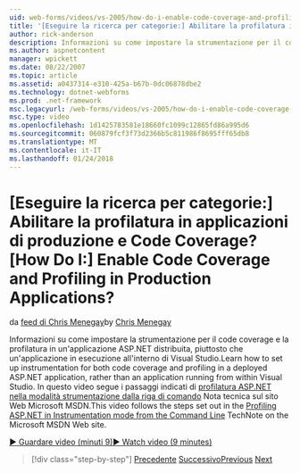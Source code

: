```yaml
---
uid: web-forms/videos/vs-2005/how-do-i-enable-code-coverage-and-profiling-in-production-applications
title: '[Eseguire la ricerca per categorie:] Abilitare la profilatura in applicazioni di produzione e Code Coverage? | Microsoft Docs'
author: rick-anderson
description: Informazioni su come impostare la strumentazione per il code coverage e la profilatura in un'applicazione ASP.NET distribuita, piuttosto che un'applicazione in esecuzione all'interno Vi...
ms.author: aspnetcontent
manager: wpickett
ms.date: 08/22/2007
ms.topic: article
ms.assetid: a0437314-e310-425a-b67b-0dc06878dbe2
ms.technology: dotnet-webforms
ms.prod: .net-framework
msc.legacyurl: /web-forms/videos/vs-2005/how-do-i-enable-code-coverage-and-profiling-in-production-applications
msc.type: video
ms.openlocfilehash: 1d1425783581e18660fc1099c12865fd86a995d6
ms.sourcegitcommit: 060879fcf3f73d2366b5c811986f8695fff65db8
ms.translationtype: MT
ms.contentlocale: it-IT
ms.lasthandoff: 01/24/2018
---
```

<a name="how-do-i-enable-code-coverage-and-profiling-in-production-applications"></a><span data-ttu-id="a286b-104">[Eseguire la ricerca per categorie:] Abilitare la profilatura in applicazioni di produzione e Code Coverage?</span><span class="sxs-lookup"><span data-stu-id="a286b-104">[How Do I:] Enable Code Coverage and Profiling in Production Applications?</span></span>
====================
<span data-ttu-id="a286b-105">da [feed di Chris Menegay](https://twitter.com/CMenegay)</span><span class="sxs-lookup"><span data-stu-id="a286b-105">by [Chris Menegay](https://twitter.com/CMenegay)</span></span>

<span data-ttu-id="a286b-106">Informazioni su come impostare la strumentazione per il code coverage e la profilatura in un'applicazione ASP.NET distribuita, piuttosto che un'applicazione in esecuzione all'interno di Visual Studio.</span><span class="sxs-lookup"><span data-stu-id="a286b-106">Learn how to set up instrumentation for both code coverage and profiling in a deployed ASP.NET application, rather than an application running from within Visual Studio.</span></span> <span data-ttu-id="a286b-107">In questo video segue i passaggi indicati di [profilatura ASP.NET nella modalità strumentazione dalla riga di comando](https://msdn.microsoft.com/teamsystem/aa718860.aspx) Nota tecnica sul sito Web Microsoft MSDN.</span><span class="sxs-lookup"><span data-stu-id="a286b-107">This video follows the steps set out in the [Profiling ASP.NET in Instrumentation mode from the Command Line](https://msdn.microsoft.com/teamsystem/aa718860.aspx) TechNote on the Microsoft MSDN Web site.</span></span>

[<span data-ttu-id="a286b-108">&#9654; Guardare video (minuti 9)</span><span class="sxs-lookup"><span data-stu-id="a286b-108">&#9654; Watch video (9 minutes)</span></span>](https://channel9.msdn.com/Blogs/ASP-NET-Site-Videos/how-do-i-enable-code-coverage-and-profiling-in-production-applications)

>[!div class="step-by-step"]
<span data-ttu-id="a286b-109">[Precedente](how-do-i-run-unit-tests-against-a-deployed-database.md)
[Successivo](web-deployment-projects.md)</span><span class="sxs-lookup"><span data-stu-id="a286b-109">[Previous](how-do-i-run-unit-tests-against-a-deployed-database.md)
[Next](web-deployment-projects.md)</span></span>
